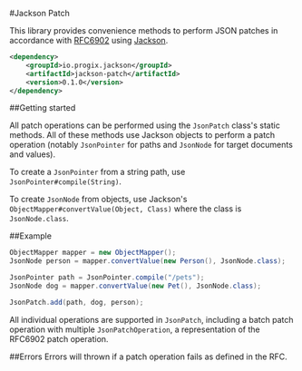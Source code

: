 #Jackson Patch

This library provides convenience methods to perform JSON patches in accordance with [RFC6902](http://tools.ietf.org/html/rfc6902)
using [Jackson](http://wiki.fasterxml.com/JacksonHome).

```xml
<dependency>
    <groupId>io.progix.jackson</groupId>
    <artifactId>jackson-patch</artifactId>
    <version>0.1.0</version>
</dependency>
```

##Getting started

All patch operations can be performed using the `JsonPatch` class's static methods. All of these methods use Jackson 
objects to perform a patch operation (notably `JsonPointer` for paths and `JsonNode` for target documents and values).

To create a `JsonPointer` from a string path, use `JsonPointer#compile(String)`.

To create `JsonNode` from objects, use Jackson's `ObjectMapper#convertValue(Object, Class)` where the class is 
`JsonNode.class`.

##Example
```java
ObjectMapper mapper = new ObjectMapper();
JsonNode person = mapper.convertValue(new Person(), JsonNode.class);

JsonPointer path = JsonPointer.compile("/pets");
JsonNode dog = mapper.convertValue(new Pet(), JsonNode.class);

JsonPatch.add(path, dog, person);

```

All individual operations are supported in `JsonPatch`, including a batch patch operation with multiple `JsonPatchOperation`, 
a representation of the RFC6902 patch operation. 

##Errors
Errors will thrown if a patch operation fails as defined in the RFC.